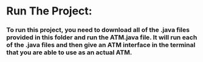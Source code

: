 # Run The Project:
### To run this project, you need to download all of the .java files provided in this folder and run the ATM.java file. It will run each of the .java files and then give an ATM interface in the terminal that you are able to use as an actual ATM.
